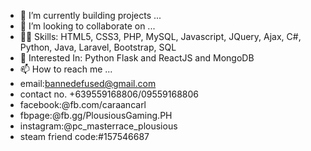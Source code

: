 - 🌱 I’m currently building projects ...
- 💞️ I’m looking to collaborate on ...
- 👨‍💻 Skills: HTML5, CSS3, PHP, MySQL, Javascript, JQuery, Ajax, C#, Python, Java, Laravel, Bootstrap, SQL
- 👀 Interested In: Python Flask and ReactJS and MongoDB
- 📫 How to reach me ...
- email:bannedefused@gmail.com
- contact no. +639559168806/09559168806
- facebook:@fb.com/caraancarl
- fbpage:@fb.gg/PlousiousGaming.PH
- instagram:@pc_masterrace_plousious
- steam friend code:#157546687

<!---
CarlCaraan/CarlCaraan is a ✨ special ✨ repository because its `README.md` (this file) appears on your GitHub profile.
You can click the Preview link to take a look at your changes.
--->

